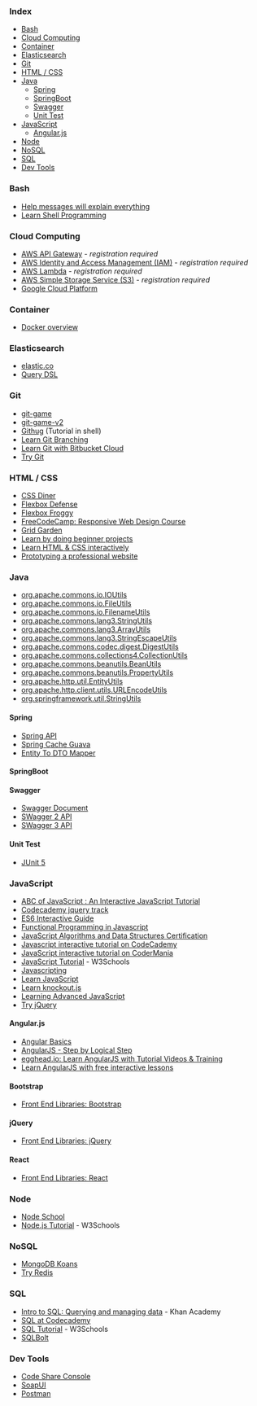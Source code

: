 ### Index

* [Bash](#bash)
* [Cloud Computing](#cloud-computing)
* [Container](#container)
* [Elasticsearch](#elasticsearch)
* [Git](#git)
* [HTML / CSS](#html--css)
* [Java](#java)
  * [Spring](#spring)
  * [SpringBoot](#springboot)
  * [Swagger](#swagger)
  * [Unit Test](#unit-test)
* [JavaScript](#javascript)
  * [Angular.js](#angularjs)
* [Node](#node)
* [NoSQL](#nosql)
* [SQL](#sql)
* [Dev Tools](#dev-tools)


### Bash

* [Help messages will explain everything](https://explainshell.com)
* [Learn Shell Programming](http://www.learnshell.org)


### Cloud Computing 

* [AWS API Gateway](https://run.qwiklabs.com/focuses/269?catalog_rank=%7B%22rank%22%3A3%2C%22num_filters%22%3A1%2C%22has_search%22%3Atrue%7D&parent=catalog&search_id=3605949) - *registration required*
* [AWS Identity and Access Management (IAM)](https://run.qwiklabs.com/focuses/7782?catalog_rank=%7B%22rank%22%3A6%2C%22num_filters%22%3A1%2C%22has_search%22%3Atrue%7D&parent=catalog&search_id=3605942) - *registration required*
* [AWS Lambda](https://run.qwiklabs.com/focuses/6431?catalog_rank=%7B%22rank%22%3A2%2C%22num_filters%22%3A1%2C%22has_search%22%3Atrue%7D&parent=catalog&search_id=3605949) - *registration required*
* [AWS Simple Storage Service (S3)](https://run.qwiklabs.com/focuses/7860?catalog_rank=%7B%22rank%22%3A3%2C%22num_filters%22%3A0%2C%22has_search%22%3Atrue%7D&parent=catalog&search_id=3597563) - *registration required*
* [Google Cloud Platform](https://cloud.google.com/training/free-labs/)

### Container 

* [Docker overview](https://docs.docker.com/get-started/overview/) 


### Elasticsearch

* [elastic.co](https://www.elastic.co/guide/index.html)
* [Query DSL](https://www.elastic.co/guide/en/elasticsearch/reference/current/query-dsl.html)


### Git

* [git-game](https://github.com/git-game/git-game)
* [git-game-v2](https://github.com/git-game/git-game-v2)
* [Githug](https://github.com/Gazler/githug) (Tutorial in shell)
* [Learn Git Branching](https://learngitbranching.js.org)
* [Learn Git with Bitbucket Cloud](https://www.atlassian.com/git/tutorials/learn-git-with-bitbucket-cloud)
* [Try Git](http://try.github.io)


### HTML / CSS

* [CSS Diner](http://flukeout.github.io)
* [Flexbox Defense](http://flexboxdefense.com)
* [Flexbox Froggy](http://flexboxfroggy.com)
* [FreeCodeCamp: Responsive Web Design Course](https://www.freecodecamp.org/learn/responsive-web-design/basic-html-and-html5/)
* [Grid Garden](https://cssgridgarden.com)
* [Learn by doing beginner projects](https://dash.generalassemb.ly)
* [Learn HTML & CSS interactively](https://www.codecademy.com/learn/web)
* [Prototyping a professional website](https://www.codecademy.com/learn/make-a-website)


### Java

* [org.apache.commons.io.IOUtils](https://commons.apache.org/proper/commons-io/apidocs/org/apache/commons/io/IOUtils.html)
* [org.apache.commons.io.FileUtils](https://commons.apache.org/proper/commons-io/apidocs/org/apache/commons/io/FileUtils.html)
* [org.apache.commons.io.FilenameUtils](https://commons.apache.org/proper/commons-io/apidocs/org/apache/commons/io/FilenameUtils.html)
* [org.apache.commons.lang3.StringUtils](http://commons.apache.org/proper/commons-lang/apidocs/org/apache/commons/lang3/StringUtils.html)
* [org.apache.commons.lang3.ArrayUtils](http://commons.apache.org/proper/commons-lang/apidocs/org/apache/commons/lang3/ArrayUtils.html)
* [org.apache.commons.lang3.StringEscapeUtils](http://commons.apache.org/proper/commons-lang/apidocs/org/apache/commons/lang3/StringEscapeUtils.html)
* [org.apache.commons.codec.digest.DigestUtils](https://commons.apache.org/proper/commons-codec/apidocs/org/apache/commons/codec/digest/DigestUtils.html)
* [org.apache.commons.collections4.CollectionUtils](https://commons.apache.org/proper/commons-collections/apidocs/org/apache/commons/collections4/CollectionUtils.html)
* [org.apache.commons.beanutils.BeanUtils](http://commons.apache.org/proper/commons-beanutils/javadocs/v1.9.4/apidocs/index.html)
* [org.apache.commons.beanutils.PropertyUtils](https://commons.apache.org/proper/commons-beanutils/apidocs/org/apache/commons/beanutils/PropertyUtils.html)
* [org.apache.http.util.EntityUtils](https://hc.apache.org/httpcomponents-core-ga/httpcore/apidocs/org/apache/http/util/EntityUtils.html)
* [org.apache.http.client.utils.URLEncodeUtils](https://hc.apache.org/httpcomponents-client-ga/httpclient/apidocs/org/apache/http/client/utils/URLEncodedUtils.html)
* [org.springframework.util.StringUtils](https://docs.spring.io/spring-framework/docs/current/javadoc-api/org/springframework/util/StringUtils.html)


#### Spring
* [Spring API](https://javadoc.io/doc/org.springframework/spring-core/latest/index.html)
* [Spring Cache Guava](https://docs.spring.io/spring-framework/docs/4.1.0.RC1/javadoc-api/org/springframework/cache/guava/)
* [Entity To DTO Mapper](https://www.baeldung.com/entity-to-and-from-dto-for-a-java-spring-application)

#### SpringBoot

#### Swagger
* [Swagger Document](https://swagger.io/docs/)
* [SWagger 2 API](https://www.javadoc.io/doc/io.swagger/swagger-annotations/1.5.20/index.html)
* [SWagger 3 API](https://javadoc.io/doc/io.swagger.core.v3)

#### Unit Test
* [JUnit 5](https://github.com/junit-team/junit5)

### JavaScript

* [ABC of JavaScript : An Interactive JavaScript Tutorial](http://www.openjs.com/tutorials/basic_tutorial/)
* [Codecademy jquery track](https://www.codecademy.com/learn/jquery)
* [ES6 Interactive Guide](http://stack.formidable.com/es6-interactive-guide/#/)
* [Functional Programming in Javascript](https://github.com/ReactiveX/learnrx)
* [JavaScript Algorithms and Data Structures Certification](https://www.freecodecamp.org/learn/javascript-algorithms-and-data-structures/basic-javascript)
* [Javascript interactive tutorial on CodeCademy](https://www.codecademy.com/learn/javascript)
* [JavaScript interactive tutorial on CoderMania](http://www.codermania.com/javascript/lesson/1a/hello-world)
* [JavaScript Tutorial](https://www.w3schools.com/js) - W3Schools
* [Javascripting](https://github.com/sethvincent/javascripting)
* [Learn JavaScript](http://www.learn-js.org)
* [Learn knockout.js](http://learn.knockoutjs.com)
* [Learning Advanced JavaScript](http://ejohn.org/apps/learn/)
* [Try jQuery](http://try.jquery.com)


#### Angular.js

* [Angular Basics](http://www.angularjsbook.com)
* [AngularJS - Step by Logical Step](http://nicholasjohnson.com/angular-book/)
* [egghead.io: Learn AngularJS with Tutorial Videos & Training](https://egghead.io)
* [Learn AngularJS with free interactive lessons](http://www.learn-angular.org)


#### Bootstrap

* [Front End Libraries: Bootstrap](https://www.freecodecamp.org/learn/front-end-libraries/bootstrap)


#### jQuery

* [Front End Libraries: jQuery](https://www.freecodecamp.org/learn/front-end-libraries/jquery)


#### React

* [Front End Libraries: React](https://www.freecodecamp.org/learn/front-end-libraries/react)


### Node

* [Node School](http://nodeschool.io)
* [Node.js Tutorial](https://www.w3schools.com/nodejs) - W3Schools


### NoSQL

* [MongoDB Koans](https://github.com/chicagoruby/MongoDB_Koans)
* [Try Redis](http://try.redis.io)


### SQL

* [Intro to SQL: Querying and managing data](https://www.khanacademy.org/computing/computer-programming/sql) - Khan Academy
* [SQL at Codecademy](https://www.codecademy.com/courses/learn-sql)
* [SQL Tutorial](https://www.w3schools.com/sql) - W3Schools
* [SQLBolt](http://sqlbolt.com)

### Dev Tools

* [Code Share Console](https://codeshare.io/)
* [SoapUI](https://www.soapui.org/)
* [Postman](https://www.postman.com/)

